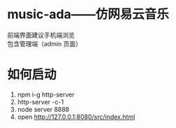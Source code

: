 # music-ada——仿网易云音乐
前端界面建议手机端浏览   
包含管理端（admin 页面）  
# 如何启动   
1. npm i-g http-server
2. http-server -c-1
3. node server 8888
4. open http://127.0.0.1:8080/src/index.html
